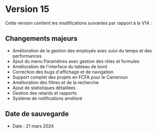 # Version 15

Cette version contient les modifications suivantes par rapport à la V14 :

## Changements majeurs
- Amélioration de la gestion des employés avec suivi du temps et des performances
- Ajout du menu Paramètres avec gestion des rôles et formules
- Amélioration de l'interface du tableau de bord
- Correction des bugs d'affichage et de navigation
- Support complet des projets en FCFA pour le Cameroun
- Amélioration des filtres et de la recherche
- Ajout de statistiques détaillées
- Gestion des retards et rapports
- Système de notifications amélioré

## Date de sauvegarde
- Date : 21 mars 2024